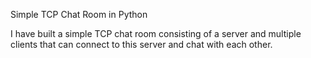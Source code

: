 Simple TCP Chat Room in Python

I have built a simple TCP chat room consisting of a server and multiple clients that can connect to this server and chat with each other.
